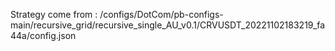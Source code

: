 Strategy come from : /configs/DotCom/pb-configs-main/recursive_grid/recursive_single_AU_v0.1/CRVUSDT_20221102183219_fa44a/config.json